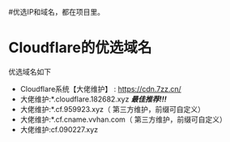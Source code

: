 #优选IP和域名，都在项目里。
# Cloudflare的优选域名
优选域名如下

- Cloudflare系统【大佬维护】 : https://cdn.7zz.cn/
- 大佬维护:*.cloudflare.182682.xyz  ***最佳推荐!!!***
- 大佬维护:*.cf.959923.xyz（ 第三方维护，前缀可自定义）
- 大佬维护:*.cf.cname.vvhan.com（ 第三方维护，前缀可自定义）
- 大佬维护:cf.090227.xyz


